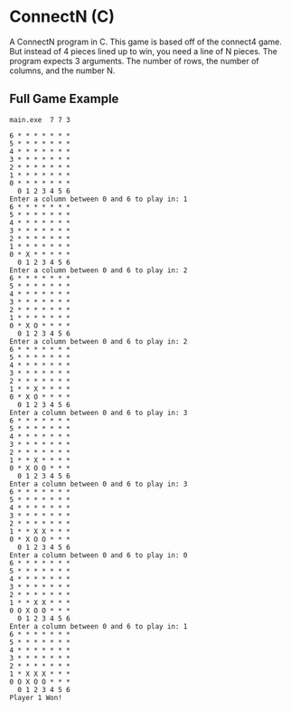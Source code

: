 # ConnectN (C)
A ConnectN program in C. This game is based off of the connect4 game. But instead of 4 pieces lined up to win, you need a line of N pieces. The program expects 3 arguments. The number of rows, the number of columns, and the number N.

**Full Game Example**
----------------------------------
```
main.exe  7 7 3

6 * * * * * * *
5 * * * * * * *
4 * * * * * * *
3 * * * * * * *
2 * * * * * * *
1 * * * * * * *
0 * * * * * * *
  0 1 2 3 4 5 6
Enter a column between 0 and 6 to play in: 1
6 * * * * * * *
5 * * * * * * *
4 * * * * * * *
3 * * * * * * *
2 * * * * * * *
1 * * * * * * *
0 * X * * * * *
  0 1 2 3 4 5 6
Enter a column between 0 and 6 to play in: 2
6 * * * * * * *
5 * * * * * * *
4 * * * * * * *
3 * * * * * * *
2 * * * * * * *
1 * * * * * * *
0 * X O * * * *
  0 1 2 3 4 5 6
Enter a column between 0 and 6 to play in: 2
6 * * * * * * *
5 * * * * * * *
4 * * * * * * *
3 * * * * * * *
2 * * * * * * *
1 * * X * * * *
0 * X O * * * *
  0 1 2 3 4 5 6
Enter a column between 0 and 6 to play in: 3
6 * * * * * * *
5 * * * * * * *
4 * * * * * * *
3 * * * * * * *
2 * * * * * * *
1 * * X * * * *
0 * X O O * * *
  0 1 2 3 4 5 6
Enter a column between 0 and 6 to play in: 3
6 * * * * * * *
5 * * * * * * *
4 * * * * * * *
3 * * * * * * *
2 * * * * * * *
1 * * X X * * *
0 * X O O * * *
  0 1 2 3 4 5 6
Enter a column between 0 and 6 to play in: 0
6 * * * * * * *
5 * * * * * * *
4 * * * * * * *
3 * * * * * * *
2 * * * * * * *
1 * * X X * * *
0 O X O O * * *
  0 1 2 3 4 5 6
Enter a column between 0 and 6 to play in: 1
6 * * * * * * *
5 * * * * * * *
4 * * * * * * *
3 * * * * * * *
2 * * * * * * *
1 * X X X * * *
0 O X O O * * *
  0 1 2 3 4 5 6
Player 1 Won!
```
